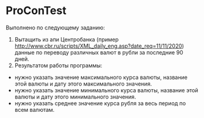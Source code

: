 # ProConTest
Выполнено по следующему заданию:
1. Вытащить из апи Центробанка (пример http://www.cbr.ru/scripts/XML_daily_eng.asp?date_req=11/11/2020) данные по переводу различных валют в рубли за последние 90 дней.
2. Результатом работы программы:  
 - нужно указать значение максимального курса валюты, название этой валюты и дату этого максимального значения.
 - нужно указать значение минимального курса валюты, название этой валюты и дату этого минимального значения.
 - нужно указать среднее значение курса рубля за весь период по всем валютам.
